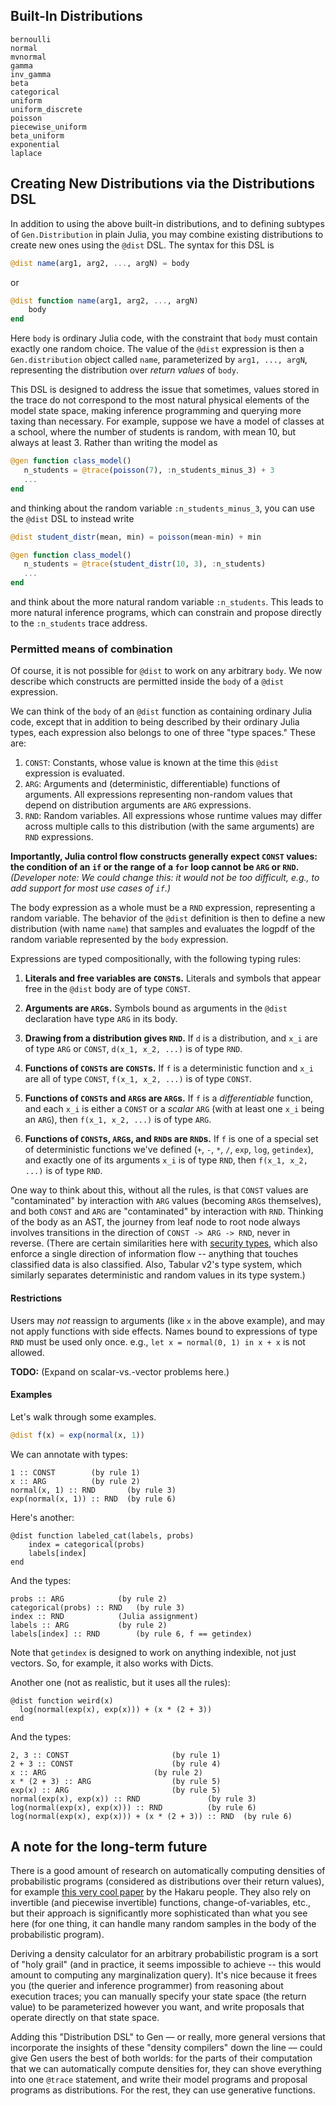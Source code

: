 ## Built-In Distributions

```@docs
bernoulli
normal
mvnormal
gamma
inv_gamma
beta
categorical
uniform
uniform_discrete
poisson
piecewise_uniform
beta_uniform
exponential
laplace
```

## Creating New Distributions via the Distributions DSL

In addition to using the above built-in distributions, and to defining subtypes
of `Gen.Distribution` in plain Julia, you may combine existing distributions to
create new ones using the `@dist` DSL.  The syntax for this DSL is

```julia
@dist name(arg1, arg2, ..., argN) = body
```
or
```julia
@dist function name(arg1, arg2, ..., argN)
    body
end
```

Here `body` is ordinary Julia code, with the constraint that `body` must
contain exactly one random choice.  The value of the `@dist` expression is then
a `Gen.distribution` object called `name`, parameterized by `arg1, ..., argN`,
representing the distribution over _return values_ of `body`.

This DSL is designed to address the issue that sometimes, values stored in the
trace do not correspond to the most natural physical elements of the model
state space, making inference programming and querying more taxing than
necessary. For example, suppose we have a model of classes at a school, where
the number of students is random, with mean 10, but always at least 3. Rather
than writing the model as

```julia
@gen function class_model()
   n_students = @trace(poisson(7), :n_students_minus_3) + 3
   ...
end
```

and thinking about the random variable `:n_students_minus_3`, you can use the
`@dist` DSL to instead write

```julia
@dist student_distr(mean, min) = poisson(mean-min) + min

@gen function class_model()
   n_students = @trace(student_distr(10, 3), :n_students)
   ...
end
```

and think about the more natural random variable `:n_students`.  This leads to
more natural inference programs, which can constrain and propose directly to
the `:n_students` trace address.

### Permitted means of combination

Of course, it is not possible for `@dist` to work on any arbitrary `body`.  We
now describe which constructs are permitted inside the `body` of a `@dist`
expression.

We can think of the `body` of an `@dist` function as containing ordinary Julia
code, except that in addition to being described by their ordinary Julia types,
each expression also belongs to one of three "type spaces." These are:

1. `CONST`: Constants, whose value is known at the time this `@dist` expression
   is evaluated.
2. `ARG`: Arguments and (deterministic, differentiable) functions of arguments.
   All expressions representing non-random values that depend on distribution
   arguments are `ARG` expressions.
3. `RND`: Random variables. All expressions whose runtime values may differ
   across multiple calls to this distribution (with the same arguments) are
   `RND` expressions.

**Importantly, Julia control flow constructs generally expect `CONST` values:
the condition of an `if` or the range of a `for` loop cannot be `ARG` or
`RND`.**
_(Developer note: We could change this: it would not be too difficult, e.g., to
add support for most use cases of `if`.)_

The body expression as a whole must be a `RND` expression, representing a
random variable. The behavior of the `@dist` definition is then to define a new
distribution (with name `name`) that samples and evaluates the logpdf of the
random variable represented by the `body` expression.

Expressions are typed compositionally, with the following typing rules:

1. **Literals and free variables are `CONST`s.** Literals and symbols that
   appear free in the `@dist` body are of type `CONST`.

2. **Arguments are `ARG`s.** Symbols bound as arguments in the `@dist`
   declaration have type `ARG` in its body.

3. **Drawing from a distribution gives `RND`.** If `d` is a distribution, and
   `x_i` are of type `ARG` or `CONST`, `d(x_1, x_2, ...)` is of type `RND`.

4. **Functions of `CONST`s are `CONST`s.** If `f` is a deterministic function
   and `x_i` are all of type `CONST`, `f(x_1, x_2, ...)` is of type `CONST`.

5. **Functions of `CONST`s and `ARG`s are `ARG`s.** If `f` is a
   _differentiable_ function, and each `x_i` is either a `CONST` or a _scalar_
   `ARG` (with at least one `x_i` being an `ARG`), then `f(x_1, x_2, ...)` is
   of type `ARG`.

6. **Functions of `CONST`s, `ARG`s, and `RND`s are `RND`s.** If `f` is one of a
   special set of deterministic functions we've defined (`+`, `-`, `*`, `/`,
   `exp`, `log`, `getindex`), and exactly one of its arguments `x_i` is of type
   `RND`, then `f(x_1, x_2, ...)` is of type `RND`.

One way to think about this, without all the rules, is that `CONST` values are
"contaminated" by interaction with `ARG` values (becoming `ARG`s themselves),
and both `CONST` and `ARG` are "contaminated" by interaction with `RND`.
Thinking of the body as an AST, the journey from leaf node to root node always
involves transitions in the direction of `CONST -> ARG -> RND`, never in
reverse. (There are certain similarities here with [security
types](https://en.wikipedia.org/wiki/Security_type_system), which also enforce
a single direction of information flow -- anything that touches classified data
is also classified. Also, Tabular v2's type system, which similarly separates
deterministic and random values in its type system.)

#### Restrictions
Users may _not_ reassign to arguments (like `x` in the above example), and may
not apply functions with side effects. Names bound to expressions of type `RND`
must be used only once. e.g., `let x = normal(0, 1) in x + x` is not allowed.

**TODO:** (Expand on scalar-vs.-vector problems here.)

#### Examples

Let's walk through some examples.

```julia
@dist f(x) = exp(normal(x, 1))
```

We can annotate with types:
```
1 :: CONST		  (by rule 1)
x :: ARG 		  (by rule 2)
normal(x, 1) :: RND 	  (by rule 3)
exp(normal(x, 1)) :: RND  (by rule 6)
```

Here's another:
```
@dist function labeled_cat(labels, probs)
	index = categorical(probs)
	labels[index]
end
```

And the types:
```
probs :: ARG 			(by rule 2)
categorical(probs) :: RND 	(by rule 3)
index :: RND 			(Julia assignment)
labels :: ARG 			(by rule 2)
labels[index] :: RND 		(by rule 6, f == getindex)
```

Note that `getindex` is designed to work on anything indexible, not just
vectors. So, for example, it also works with Dicts.

Another one (not as realistic, but it uses all the rules):

```
@dist function weird(x)
  log(normal(exp(x), exp(x))) + (x * (2 + 3))
end
```

And the types:

```
2, 3 :: CONST 						(by rule 1)
2 + 3 :: CONST 						(by rule 4)
x :: ARG 						(by rule 2)
x * (2 + 3) :: ARG 					(by rule 5)
exp(x) :: ARG 						(by rule 5)
normal(exp(x), exp(x)) :: RND 				(by rule 3)
log(normal(exp(x), exp(x))) :: RND 			(by rule 6)
log(normal(exp(x), exp(x))) + (x * (2 + 3)) :: RND 	(by rule 6)
```

## A note for the long-term future
There is a good amount of research on automatically computing densities of
probabilistic programs (considered as distributions over their return values),
for example [this very cool
paper](http://homes.sice.indiana.edu/ccshan/rational/disint2arg.pdf) by the
Hakaru people. They also rely on invertible (and piecewise invertible)
functions, change-of-variables, etc., but their approach is significantly more
sophisticated than what you see here (for one thing, it can handle many random
samples in the body of the probabilistic program).

Deriving a density calculator for an arbitrary probabilistic program is a sort
of "holy grail" (and in practice, it seems impossible to achieve -- this would
amount to computing any marginalization query).   It's nice because it frees
you (the querier and inference programmer) from reasoning about execution
traces; you can manually specify your state space (the return value) to be
parameterized however you want, and write proposals that operate directly on
that state space.

Adding this "Distribution DSL" to Gen — or really, more general versions that
incorporate the insights of these "density compilers" down the line — could
give Gen users the best of both worlds: for the parts of their computation that
we can automatically compute densities for, they can shove everything into one
`@trace` statement, and write their model programs and proposal programs as
distributions. For the rest, they can use generative functions.
